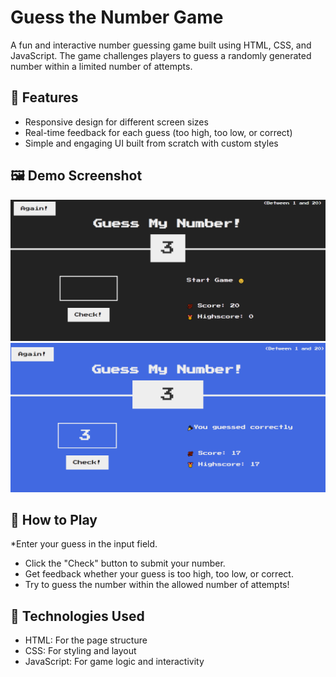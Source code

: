 # Guess the Number Game

A fun and interactive number guessing game built using HTML, CSS, and JavaScript. The game challenges players to guess a randomly generated number within a limited number of attempts.

## 🌟 Features

- Responsive design for different screen sizes
- Real-time feedback for each guess (too high, too low, or correct)
- Simple and engaging UI built from scratch with custom styles

## 🖼️ Demo Screenshot

![Game Screenshot](./imgs/guess%20number%20ss.PNG)
![Game Screenshot](./imgs/guess%20number%20correctly%20ss.PNG)

## 🚀 How to Play

\*Enter your guess in the input field.

- Click the "Check" button to submit your number.
- Get feedback whether your guess is too high, too low, or correct.
- Try to guess the number within the allowed number of attempts!

## 🔧 Technologies Used

- HTML: For the page structure
- CSS: For styling and layout
- JavaScript: For game logic and interactivity
